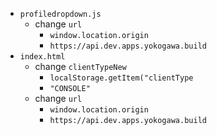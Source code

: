 - `profiledropdown.js`
	- change `url`
		- `window.location.origin`
		- `https://api.dev.apps.yokogawa.build`
- `index.html`
	- change `clientTypeNew`
		- `localStorage.getItem("clientType`
		- `"CONSOLE"`
	- change `url`
		- `window.location.origin`
		- `https://api.dev.apps.yokogawa.build`